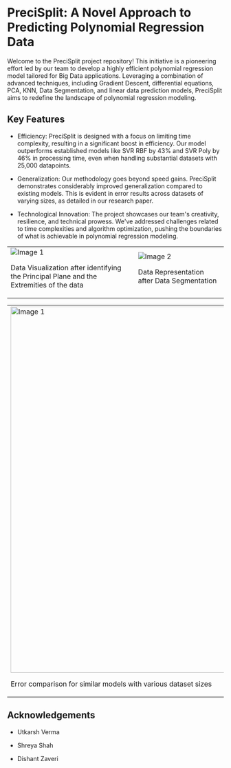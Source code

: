 # PreciSplit: A Novel Approach to Predicting Polynomial Regression Data
Welcome to the PreciSplit project repository! This initiative is a pioneering effort led by our team to develop a highly efficient polynomial regression model tailored for Big Data applications. Leveraging a combination of advanced techniques, including Gradient Descent, differential equations, PCA, KNN, Data Segmentation, and linear data prediction models, PreciSplit aims to redefine the landscape of polynomial regression modeling.

<h2>Key Features</h2>

- Efficiency: PreciSplit is designed with a focus on limiting time complexity, resulting in a significant boost in efficiency. Our model outperforms established models like SVR RBF by 43% and SVR Poly by 46% in processing time, even when handling substantial datasets with 25,000 datapoints.

- Generalization: Our methodology goes beyond speed gains. PreciSplit demonstrates considerably improved generalization compared to existing models. This is evident in error results across datasets of varying sizes, as detailed in our research paper.

- Technological Innovation: The project showcases our team's creativity, resilience, and technical prowess. We've addressed challenges related to time complexities and algorithm optimization, pushing the boundaries of what is achievable in polynomial regression modeling.

<table>
  <tr>
    <td>
      <img src="https://github.com/adityashah841/PreciSplit/assets/80106093/813af219-03c9-41ba-a6de-167f9e1ee864" alt="Image 1">
      <p>Data Visualization after identifying the Principal Plane and the Extremities of the data</p>
    </td>
    <td>
      <img src="https://github.com/adityashah841/PreciSplit/assets/80106093/78ca140e-7a98-47b8-b336-99122b75c618" alt="Image 2">
      <p>Data Representation after Data Segmentation</p>
    </td>
  </tr>
</table>

<table>
  <tr>
    <td>
      <img src="https://github.com/adityashah841/PreciSplit/assets/80106093/dc5c06eb-cb9b-4730-9301-65c49d59be45" alt="Image 1" width=850>
      <p>Error comparison for similar models with various dataset sizes</p>
    </td>
    <td>
      <img src="https://github.com/adityashah841/PreciSplit/assets/80106093/e73dbed4-6292-4974-8629-3c373689ba94" alt="Image 2">
      <p>Time comparison for similar models with various dataset sizes</p>
    </td>
  </tr>
</table>

<h2>Acknowledgements</h2>

- Utkarsh Verma

- Shreya Shah

- Dishant Zaveri
